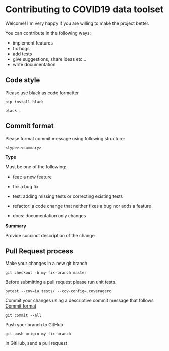 # Contributing to COVID19 data toolset

Welcome! I'm very happy if you are willing to make the project better.

You can contribute in the following ways:

* implement features
* fix bugs
* add tests
* give suggestions, share ideas etc...
* write documentation

## <a name="codestyle"></a> Code style

Please use black as code formatter

`pip install black`

`black .`

## <a name="commit"></a> Commit format

Please format commit message using following structure:

`<type>:<summary>`

**Type**

Must be one of the following:

* feat: a new feature

* fix: a bug fix

* test: adding missing tests or correcting existing tests

* refactor: a code change that neither fixes a bug nor adds a feature

* docs: documentation only changes

**Summary**

Provide succinct description of the change

## Pull Request process

Make your changes in a new git branch

`git checkout -b my-fix-branch master`

Before submitting a pull request please run unit tests.

`pytest --cov=ia tests/ --cov-config=.coveragerc`

Commit your changes using a descriptive commit message that follows [Commit format](#commit)

`git commit --all`

Push your branch to GitHub

`git push origin my-fix-branch`

In GitHub, send a pull request
